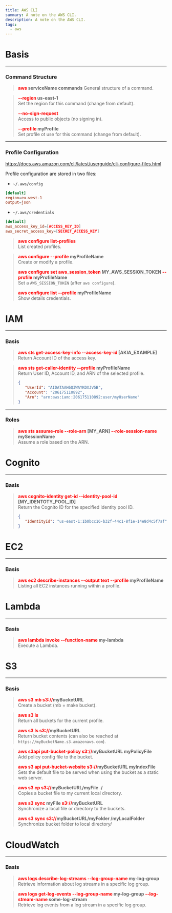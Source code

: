 ```yaml
---
title: AWS CLI
summary: A note on the AWS CLI.
description: A note on the AWS CLI.
tags:
  - aws
---
```


# Basis

---

### Command Structure


 > 
 > **<font color=red>aws</font> serviceName commands**
 > General structure of a command.

 > 
 > **<font color=red>--region </font>us-east-1**</br>
 > Set the region for this command (change from default).
 > 
 > **<font color=red>--no-sign-request</font>**</br>
 > Access to public objects (no signing in).
 > 
 > **<font color=red>--profile</font> myProfile**</br>
 > Set profile ot use for this command (change from default).

---

### Profile Configuration

https://docs.aws.amazon.com/cli/latest/userguide/cli-configure-files.html

Profile configuration are stored in two files:

* `~/.aws/config` 

````toml
[default]
region=eu-west-1
output=json
````

* `~/.aws/credentials`

````toml
[default]
aws_access_key_id=[ACCESS_KEY_ID]
aws_secret_access_key=[SECRET_ACCESS_KEY]
````

 > 
 > **<font color=red>aws configure list-profiles</font>**</br>
 > List created profiles.

 > 
 > **<font color=red>aws configure --profile</font> myProfileName**</br>
 > Create or modify a profile.
 > 
 > **<font color=red>aws configure set aws_session_token</font> MY_AWS_SESSION_TOKEN <font color=red>--profile</font> myProfileName**</br>
 > Set a `AWS_SESSION_TOKEN` (after `aws configure`).
 > 
 > **<font color=red>aws configure list  --profile</font> myProfileName<font color=red></font>**</br>
 > Show details credentials.

# IAM

---

### Basis


 > 
 > **<font color=red>aws sts get-access-key-info --access-key-id</font> \[AKIA_EXAMPLE\]**</br>
 > Return Account ID of the access key.

 > 
 > **<font color=red>aws sts get-caller-identity --profile</font> myProfileName**</br>
 > Return User ID, Account ID, and ARN of the selected profile.
 > 
 > ````json
 > {
 >    "UserId": "AIDATAAH6Q3WAYKDXJV5B",
 >    "Account": "206175110892",
 >    "Arn": "arn:aws:iam::206175110892:user/myUserName"
 > }
 > ````

---

### Roles


 > 
 > **<font color=red>aws sts assume-role --role-arn</font> \[MY_ARN\] <font color=red>--role-session-name</font> mySessionName**</br>
 > Assume a role based on the ARN.

# Cognito

---

### Basis


 > 
 > **<font color=red>aws cognito-identity get-id --identity-pool-id</font> \[MY_IDENTOTY_POOL_ID\]**</br>
 > Return the Cognito ID for the specified identity pool ID.
 > 
 > ````json
 > {
 >    "IdentityId": "us-east-1:1b0bcc16-b32f-44c1-8f1e-14e8d4c5f7af"
 > }
 > ````

# EC2

---

### Basis


 > 
 > **<font color=red>aws ec2 describe-instances --output text --profile</font> myProfileName**</br>
 > Listing all EC2 instances running within a profile.

# Lambda

---

### Basis


 > 
 > **<font color=red>aws lambda invoke --function-name</font> my-lambda**</br>
 > Execute a Lambda.

# S3

---

### Basis


 > 
 > **<font color=red>aws s3 mb s3://</font>myBucketURL**</br>
 > Create a bucket (mb = make bucket).

 > 
 > **<font color=red>aws s3 ls</font>**</br>
 > Return all buckets for the current profile.
 > 
 > **<font color=red>aws s3 ls s3://</font>myBucketURL**</br>
 > Return bucket contents (can also be reached at `https://myBucketName.s3.amazonaws.com`).

 > 
 > **<font color=red>aws s3api put-bucket-policy s3://</font>myBucketURL myPolicyFile**</br>
 > Add policy config file to the bucket.
 > 
 > **<font color=red>aws s3 api put-bucket-website s3://</font>myBucketURL myIndexFile**</br>
 > Sets the default file to be served when using the bucket as a static web server.

 > 
 > **<font color=red>aws s3 cp s3://</font>myBucketURL/myFile ./**</br>
 > Copies a bucket file to my current local directory.
 > 
 > **<font color=red>aws s3 sync</font> myFile <font color=red>s3://</font>myBucketURL**</br>
 > Synchronize a local file or directory to the buckets. 
 > 
 > **<font color=red>aws s3 sync s3://</font>myBucketURL/myFolder /myLocalFolder**</br>
 > Synchronize bucket folder to local directory/

# CloudWatch

---

### Basis


 > 
 > **<font color=red>aws logs describe-log-streams --log-group-name</font>  my-log-group**</br>
 > Retrieve information about log streams in a specific log group.

 > 
 > **<font color=red>aws logs get-log-events --log-group-name</font> my-log-group <font color=red>--log-stream-name</font> some-log-stream**</br>
 > Retrieve log events from a log stream in a specific log group.
